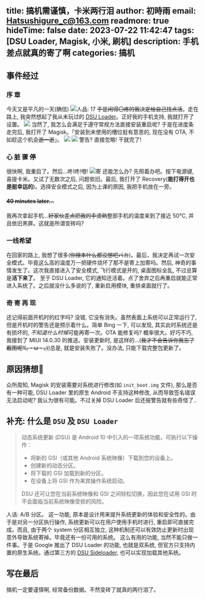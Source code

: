 title: 搞机需谨慎，卡米两行泪
author: 初時雨
email: Hatsushigure_c@163.com
readmore: true
hideTime: false
date: 2023-07-22 11:42:47
tags: [DSU Loader, Magisk, 小米, 刷机]
description: 手机差点就真的寄了啊
categories: 搞机
----------------

## 事件经过

### 序  章

今天又是平凡的一天(确信)
![人品: 17](https://i2.100024.xyz/2023/07/22/jv24ax.webp
 "什么嘛, 我运气还挺好的嘛")
~~于是闲得〇疼的我决定给自己找点活~~。走在路上, 我突然想起了我从未玩过的 [DSU Loader](https://developer.android.google.cn/topic/dsu?hl=zh-cn "DSU Loader")。正好我的手机支持, 我就打开了设置。
![](https://i2.100024.xyz/2023/07/22/kbs1xb.webp)
当然了, 我怎么会满足于遵守常规方法直接安装重启呢? 于是在进度条走完后, 我打开了 Magisk。「安装到未使用的槽位挺有意思的, 现在没有 OTA, 不如趁这个机会~~逝一逝~~」。
![](https://i2.100024.xyz/2023/07/22/kfj6lb.webp)
![](https://i2.100024.xyz/2023/07/22/kg6ifw.webp)
警告? 直接忽略! 干就完了!
### 心  脏  骤  停

很快啊, 我重启了。然后...咚!咚!噔!
![](https://i2.100024.xyz/2023/07/22/li45wi.webp "寄")
还能怎么办? 先照着办吧。按下电源键, 喜提卡米。又试了无数次之后, 问题依旧。最后, 我打开了 Recovery(**能打得开也是挺幸运的**)。选择安全模式之后, 因为上课的原因, 我把手机放在一旁。
#### ~~40 minutes later...~~

我再次拿起手机...~~好家伙差点把我的手烫熟~~整部手机的温度来到了接近 50℃, 并且依旧黑屏。这就是所谓变砖吗?
### 一线希望

在回家的路上, 我想了很多(~~你根本什么都没想吧バカ~~)。最后，我决定再试一次安全模式。毕竟这么高的温度万一把硬件烧坏了那不是寄上加寄吗。然后, 神奇的事情发生了。这次我直接进入了安全模式, 飞行模式是开的, 桌面图标全乱, 不过总算是**活下来了**。
至于 DSU Loader, 它的通知还活着。点了舍弃之后再重启就能正常进入系统了。之后就没什么多说的了, 重新启用模块, 重排桌面就行了。
### 奇  寄  再  现

还记得前面开机时的红字吗? 没错, 它没有消失。虽然表面上系统可以正常运行了, 但是开机时的警告还是预示着什么。简单 Bing 一下, 可以发现, 其实此时系统还是有损坏的, *不知道什么时候*可能再寄一次。OTA 能修复吗? 概率很大。好巧不巧, 我接到了 MIUI 14.0.30 的推送。安装更新时, 是这样的...(~~我才不会告诉你我忘了截图呢!(。・ω・。)~~)总是, 就是安装失败了。没办法, 只能下载完整包更新了。
## 原因猜想🤔

众所周知, Magisk 的安装需要对系统进行修改(如 `init_boot.img` 文件), 那么是否有一种可能, DSU Loader 里的原生 Android 不支持这种修改, 从而导致签名错误无法启动呢? 我认为很有可能。不过关掉 DSU Loader 后还报警告就有些奇怪了..
## 补充: 什么是 `DSU` 及 `DSU Loader`
> 动态系统更新 (DSU) 是 Android 10 中引入的一项系统功能，可执行以下操作：
>
> - 将新的 GSI（或其他 Android 系统映像）下载到您的设备上。
> - 创建新的动态分区。
> - 将下载的 GSI 加载到新的分区。
> - 在设备上将 GSI 作为来宾操作系统启动。
>
> DSU 还可让您在当前系统映像和 GSI 之间轻松切换，因此您在试用 GSI 时不会面临当前系统映像受损的风险。

人话: A/B 分区。
这一功能, 原本是设计用来提升系统更新的体验和安全性的。由于是对另一分区执行操作, 系统更新可以在用户使用手机时进行, 重启即可直接完成。而且, 由于两个 system 分区相互独立, 这种机制还可以有效防止更新时出现意外导致系统寄掉。毕竟还有一份可用的系统。
这么有用的功能, 当然不能只做一件事。于是 Google 推出了 DSU Loader 的功能, 也就是双系统, 但官方只支持内置的原生系统。通过第三方的 [DSU Sideloader](https://github.com/VegaBobo/DSU-Sideloader "DSU Sideloader"), 也可以实现加载其他系统。
## 写在最后

搞机一定要谨慎啊, 经常备份数据。不然变砖了就真的两行泪了。